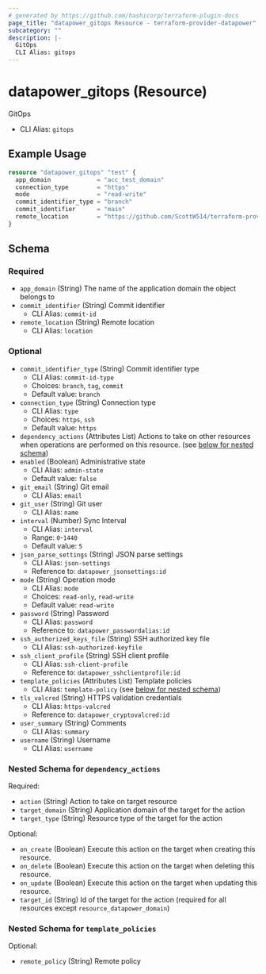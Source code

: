 ```yaml
---
# generated by https://github.com/hashicorp/terraform-plugin-docs
page_title: "datapower_gitops Resource - terraform-provider-datapower"
subcategory: ""
description: |-
  GitOps
  CLI Alias: gitops
---
```


# datapower_gitops (Resource)

GitOps
  - CLI Alias: `gitops`

## Example Usage

```terraform
resource "datapower_gitops" "test" {
  app_domain             = "acc_test_domain"
  connection_type        = "https"
  mode                   = "read-write"
  commit_identifier_type = "branch"
  commit_identifier      = "main"
  remote_location        = "https://github.com/ScottW514/terraform-provider-datapower"
}
```

<!-- schema generated by tfplugindocs -->
## Schema

### Required

- `app_domain` (String) The name of the application domain the object belongs to
- `commit_identifier` (String) Commit identifier
  - CLI Alias: `commit-id`
- `remote_location` (String) Remote location
  - CLI Alias: `location`

### Optional

- `commit_identifier_type` (String) Commit identifier type
  - CLI Alias: `commit-id-type`
  - Choices: `branch`, `tag`, `commit`
  - Default value: `branch`
- `connection_type` (String) Connection type
  - CLI Alias: `type`
  - Choices: `https`, `ssh`
  - Default value: `https`
- `dependency_actions` (Attributes List) Actions to take on other resources when operations are performed on this resource. (see [below for nested schema](#nestedatt--dependency_actions))
- `enabled` (Boolean) Administrative state
  - CLI Alias: `admin-state`
  - Default value: `false`
- `git_email` (String) Git email
  - CLI Alias: `email`
- `git_user` (String) Git user
  - CLI Alias: `name`
- `interval` (Number) Sync Interval
  - CLI Alias: `interval`
  - Range: `0`-`1440`
  - Default value: `5`
- `json_parse_settings` (String) JSON parse settings
  - CLI Alias: `json-settings`
  - Reference to: `datapower_jsonsettings:id`
- `mode` (String) Operation mode
  - CLI Alias: `mode`
  - Choices: `read-only`, `read-write`
  - Default value: `read-write`
- `password` (String) Password
  - CLI Alias: `password`
  - Reference to: `datapower_passwordalias:id`
- `ssh_authorized_keys_file` (String) SSH authorized key file
  - CLI Alias: `ssh-authorized-keyfile`
- `ssh_client_profile` (String) SSH client profile
  - CLI Alias: `ssh-client-profile`
  - Reference to: `datapower_sshclientprofile:id`
- `template_policies` (Attributes List) Template policies
  - CLI Alias: `template-policy` (see [below for nested schema](#nestedatt--template_policies))
- `tls_valcred` (String) HTTPS validation credentials
  - CLI Alias: `https-valcred`
  - Reference to: `datapower_cryptovalcred:id`
- `user_summary` (String) Comments
  - CLI Alias: `summary`
- `username` (String) Username
  - CLI Alias: `username`

<a id="nestedatt--dependency_actions"></a>
### Nested Schema for `dependency_actions`

Required:

- `action` (String) Action to take on target resource
- `target_domain` (String) Application domain of the target for the action
- `target_type` (String) Resource type of the target for the action

Optional:

- `on_create` (Boolean) Execute this action on the target when creating this resource.
- `on_delete` (Boolean) Execute this action on the target when deleting this resource.
- `on_update` (Boolean) Execute this action on the target when updating this resource.
- `target_id` (String) Id of the target for the action (required for all resources except `resource_datapower_domain`)


<a id="nestedatt--template_policies"></a>
### Nested Schema for `template_policies`

Optional:

- `remote_policy` (String) Remote policy
